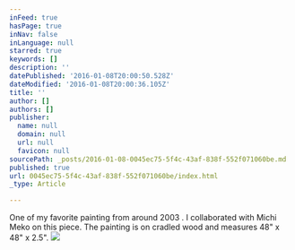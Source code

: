 ```yaml
---
inFeed: true
hasPage: true
inNav: false
inLanguage: null
starred: true
keywords: []
description: ''
datePublished: '2016-01-08T20:00:50.528Z'
dateModified: '2016-01-08T20:00:36.105Z'
title: ''
author: []
authors: []
publisher:
  name: null
  domain: null
  url: null
  favicon: null
sourcePath: _posts/2016-01-08-0045ec75-5f4c-43af-838f-552f071060be.md
published: true
url: 0045ec75-5f4c-43af-838f-552f071060be/index.html
_type: Article

---
```

One of my favorite painting from around 2003 . I collaborated with Michi Meko on this piece. The painting is on cradled wood and measures 48" x 48" x 2.5".
![](https://the-grid-user-content.s3-us-west-2.amazonaws.com/4b17d306-0838-42a5-8e30-d3753f1e249d.jpg)